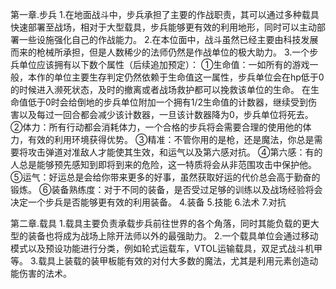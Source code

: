 第一章.步兵
  1.在地面战斗中，步兵承担了主要的作战职责，其可以通过多种载具快速部署至战场，相对于大型载具，步兵能够更有效的利用地形，同时可以主动部署一些设施强化自己的作战能力。
  2.在本位面中，战斗虽然已经主要由科技发展而来的枪械所承担，但是人数稀少的法师仍然是作战单位的极大助力。
  3.一个步兵单位应该拥有以下数个属性（后续追加预定）：
    ①生命值：一如所有的游戏一般，本作的单位主要生存判定仍然依赖于生命值这一属性，步兵单位会在hp低于0的时候进入濒死状态，及时的撤离或者战场救护都可以挽救该单位的生命。
     在生命值低于0时会给倒地的步兵单位附加一个拥有1/2生命值的计数器，继续受到伤害以及每过一回合都会减少该计数器，一旦该计数器降为0，步兵单位将死去。
    ②体力：所有行动都会消耗体力，一个合格的步兵将会需要合理的使用他的体力，有效的利用环境获得优势。
    ③精准：不管你用的是枪，还是魔法，你总是需要将攻击弹道对准敌人才能使其生效，和运气以及第六感对抗。
    ④第六感：有的人总是能够预先感知到即将到来的危险，这一特质将会从非范围攻击中保护他。
    ⑤运气：好运总是会给你带来更多的好事，虽然获取好运的代价总会高于勤奋的锻炼。
    ⑥装备熟练度：对于不同的装备，是否受过足够的训练以及战场经验将会决定一个步兵是否能够更有效的利用装备。
  4.装备
  5.技能
  6.法术
  7.对抗

第二章.载具
  1.载具主要负责承载步兵前往世界的各个角落，同时其能负载的更大型的装备也将成为战场上除开法师以外的最强助力。
  2.一个载具单位会通过移动模式以及预设功能进行分类，例如轮式运载车，VTOL运输载具，双足式战斗机甲等。
  3.载具上装载的装甲板能有效的对付大多数的魔法，尤其是利用元素创造动能伤害的法术。
